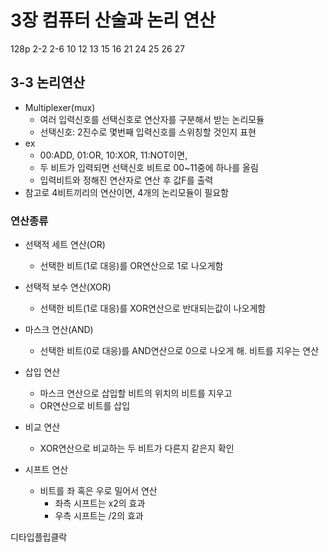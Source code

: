 # 3장 컴퓨터 산술과 논리 연산
128p 2-2 2-6 10 12 13 15 16 21 24 25 26 27

## 3-3 논리연산
* Multiplexer(mux)
  * 여러 입력신호를 선택신호로 연산자를 구분해서 받는 논리모듈
  * 선택신호: 2진수로 몇번째 입력신호를 스위칭할 것인지 표현
* ex
  * 00:ADD, 01:OR, 10:XOR, 11:NOT이면,
  * 두 비트가 입력되면 선택신호 비트로 00~11중에 하나를 올림
  * 입력비트와 정해진 연산자로 연산 후 값F를 출력
* 참고로 4비트끼리의 연산이면, 4개의 논리모듈이 필요함

### 연산종류
* 선택적 세트 연산(OR)
  * 선택한 비트(1로 대응)를 OR연산으로 1로 나오게함
* 선택적 보수 연산(XOR)
  * 선택한 비트(1로 대응)를 XOR연산으로 반대되는값이 나오게함
* 마스크 연산(AND)
  * 선택한 비트(0로 대응)를 AND연산으로 0으로 나오게 해. 비트를 지우는 연산

* 삽입 연산
  * 마스크 연산으로 삽입할 비트의 위치의 비트를 지우고
  * OR연산으로 비트를 삽입
* 비교 연산
  * XOR연산으로 비교하는 두 비트가 다른지 같은지 확인

* 시프트 연산
  * 비트를 좌 혹은 우로 밀어서 연산
    * 좌측 시프트는 x2의 효과
    * 우측 시프트는 /2의 효과

디타입플립클락